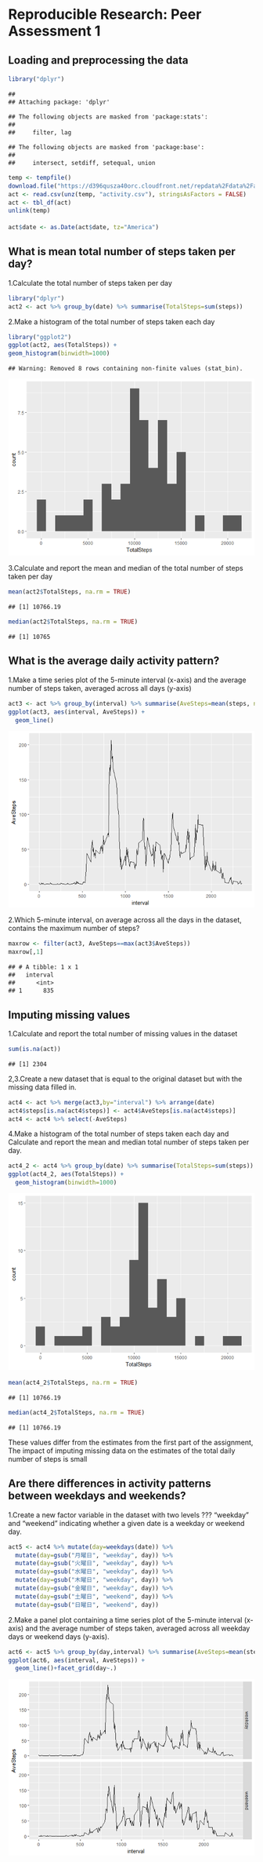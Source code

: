 # Reproducible Research: Peer Assessment 1


## Loading and preprocessing the data

```r
library("dplyr")
```

```
## 
## Attaching package: 'dplyr'
```

```
## The following objects are masked from 'package:stats':
## 
##     filter, lag
```

```
## The following objects are masked from 'package:base':
## 
##     intersect, setdiff, setequal, union
```

```r
temp <- tempfile()
download.file("https://d396qusza40orc.cloudfront.net/repdata%2Fdata%2Factivity.zip",temp)
act <- read.csv(unz(temp, "activity.csv"), stringsAsFactors = FALSE)
act <- tbl_df(act)
unlink(temp)

act$date <- as.Date(act$date, tz="America")
```


## What is mean total number of steps taken per day?
1.Calculate the total number of steps taken per day

```r
library("dplyr")
act2 <- act %>% group_by(date) %>% summarise(TotalSteps=sum(steps))
```

2.Make a histogram of the total number of steps taken each day

```r
library("ggplot2")
ggplot(act2, aes(TotalSteps)) +
geom_histogram(binwidth=1000)
```

```
## Warning: Removed 8 rows containing non-finite values (stat_bin).
```

![](PA1_template_files/figure-html/unnamed-chunk-3-1.png)<!-- -->

3.Calculate and report the mean and median of the total number of steps taken per day

```r
mean(act2$TotalSteps, na.rm = TRUE)
```

```
## [1] 10766.19
```

```r
median(act2$TotalSteps, na.rm = TRUE)
```

```
## [1] 10765
```

## What is the average daily activity pattern?
1.Make a time series plot of the 5-minute interval (x-axis) 
and the average number of steps taken, averaged across all days (y-axis)

```r
act3 <- act %>% group_by(interval) %>% summarise(AveSteps=mean(steps, na.rm = TRUE))
ggplot(act3, aes(interval, AveSteps)) +
  geom_line()
```

![](PA1_template_files/figure-html/unnamed-chunk-5-1.png)<!-- -->

2.Which 5-minute interval, on average across all the days in the dataset, 
contains the maximum number of steps?

```r
maxrow <- filter(act3, AveSteps==max(act3$AveSteps))
maxrow[,1]
```

```
## # A tibble: 1 x 1
##   interval
##      <int>
## 1      835
```


## Imputing missing values
1.Calculate and report the total number of missing values in the dataset

```r
sum(is.na(act))
```

```
## [1] 2304
```

2,3.Create a new dataset that is equal to the original dataset but with the missing data filled in.

```r
act4 <- act %>% merge(act3,by="interval") %>% arrange(date) 
act4$steps[is.na(act4$steps)] <- act4$AveSteps[is.na(act4$steps)]
act4 <- act4 %>% select(-AveSteps) 
```

4.Make a histogram of the total number of steps taken each day
and Calculate and report the mean and median total number of steps taken per day. 

```r
act4_2 <- act4 %>% group_by(date) %>% summarise(TotalSteps=sum(steps))
ggplot(act4_2, aes(TotalSteps)) +
  geom_histogram(binwidth=1000)
```

![](PA1_template_files/figure-html/unnamed-chunk-9-1.png)<!-- -->

```r
mean(act4_2$TotalSteps, na.rm = TRUE)
```

```
## [1] 10766.19
```

```r
median(act4_2$TotalSteps, na.rm = TRUE)
```

```
## [1] 10766.19
```
These values differ from the estimates from the first part of the assignment,
The impact of imputing missing data on the estimates of the total daily number of steps is small

## Are there differences in activity patterns between weekdays and weekends?
1.Create a new factor variable in the dataset with two levels ??? “weekday” 
and “weekend” indicating whether a given date is a weekday or weekend day.

```r
act5 <- act4 %>% mutate(day=weekdays(date)) %>%
  mutate(day=gsub("月曜日", "weekday", day)) %>%  
  mutate(day=gsub("火曜日", "weekday", day)) %>%  
  mutate(day=gsub("水曜日", "weekday", day)) %>%  
  mutate(day=gsub("木曜日", "weekday", day)) %>%  
  mutate(day=gsub("金曜日", "weekday", day)) %>%  
  mutate(day=gsub("土曜日", "weekend", day)) %>%  
  mutate(day=gsub("日曜日", "weekend", day)) 
```
2.Make a panel plot containing a time series plot of the 5-minute interval (x-axis) 
and the average number of steps taken, averaged across all weekday days or weekend days (y-axis). 

```r
act6 <- act5 %>% group_by(day,interval) %>% summarise(AveSteps=mean(steps, na.rm = TRUE))
ggplot(act6, aes(interval, AveSteps)) +
  geom_line()+facet_grid(day~.)
```

![](PA1_template_files/figure-html/unnamed-chunk-11-1.png)<!-- -->
